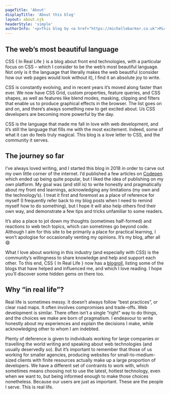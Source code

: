 ```yaml
---
pageTitle: 'About'
displayTitle: 'About this blog'
layout: about.njk
headerStyle: 'simple'
authorInfo: '<p>This blog by <a href="https://michellebarker.co.uk">Michelle Barker</a>.</p>'
---
```


## The web’s most beautiful language

CSS { In Real Life } is a blog about front end technologies, with a particular focus on CSS – which I consider to be the web’s most beautiful language. Not only is it the language that literally makes the web beautiful (consider how our web pages would look without it), I find it an absolute joy to write.

CSS is constantly evolving, and in recent years it’s moved along faster than ever. We now have CSS Grid, custom properties, feature queries, and CSS shapes, as well as features like blend modes, masking, clipping and filters that enable us to produce graphical effects in the browser. The list goes on and on, and there’s always something new to get excited about. Us CSS developers are becoming more powerful by the day.

CSS is the language that made me fall in love with web development, and it’s still the language that fills me with the most excitement. Indeed, some of what it can do feels truly magical. This blog is a love letter to CSS, and the community it serves.

## The journey so far

I’ve always loved writing, and I started this blog in 2018 in order to carve out my own little corner of the internet. I’d published a few articles on [Codepen](https://codepen.io) which ended up being quite popular, but I liked the idea of publishing on my own platform. My goal was (and still is) to write honestly and pragmatically about my front end learnings, acknowledging any limitations (my own and the technology’s). I treat it first and foremost as a place of reference for myself (I frequently refer back to my blog posts when I need to remind myself how to do something), but I hope it will also help others find their own way, and demonstrate a few tips and tricks unfamiliar to some readers.

It’s also a place to jot down my thoughts (sometimes half-formed) and reactions to web tech topics, which can sometimes go beyond code. Although I aim for this site to be primarily a place for practical learning, I won’t apologise for occasionally venting my opinions. It’s my blog, after all 😄

What I love about working in this industry (and especially with CSS) is the community’s willingness to share knowledge and help and support each other. To this end, CSS { In Real Life } now has a [blogroll](/blogroll), listing some of the blogs that have helped and influenced me, and which I love reading. I hope you’ll discover some hidden gems on there too.

## Why “in real life”?

Real life is sometimes messy. It doesn’t always follow “best practices”, or clear road maps. It often involves compromises and trade-offs. Web development is similar. There often isn’t a single “right” way to do things, and the choices we make are born of pragmatism. I endeavour to write honestly about my experiences and explain the decisions I make, while acknowledging other to whom I am indebted.

Plenty of deference is given to individuals working for large companies or travelling the world writing and speaking about web technologies (and usually deservedly so). But it’s important to remember that those of us working for smaller agencies, producing websites for small-to-medium-sized clients with finite resources actually make up a large proportion of developers. We have a different set of contraints to work with, which sometimes means choosing not to use the latest, hottest technology, even when we want to, but being informed enough to make those choices nonetheless. Because our users are just as important. These are the people I serve. This is real life.
